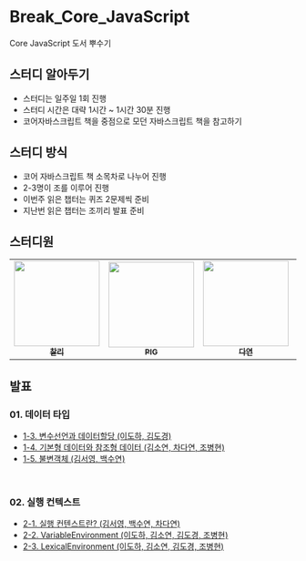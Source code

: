 # Break_Core_JavaScript

Core JavaScript 도서 뿌수기

## 스터디 알아두기

- 스터디는 일주일 1회 진행
- 스터디 시간은 대략 1시간 ~ 1시간 30분 진행
- 코어자바스크립트 책을 중점으로 모던 자바스크립트 책을 참고하기

## 스터디 방식

- 코어 자바스크립트 책 소목차로 나누어 진행
- 2-3명이 조를 이루어 진행
- 이번주 읽은 챕터는 퀴즈 2문제씩 준비
- 지난번 읽은 챕터는 조끼리 발표 준비
  <br>

## 스터디원

<table>
  <tr>
    <td align="center">
      <a href="https://github.com/d-charlie-kim"
        ><img
          src="https://avatars.githubusercontent.com/d-charlie-kim"
          width="150px;"
          alt=""
        /><br /><sub><b>찰리</b></sub></a
      ><br />
    </td>
       <td align="center">
      <a href="https://github.com/ChoByungHyun"
        ><img
          src="https://avatars.githubusercontent.com/ChoByungHyun"
          width="150px;"
          alt=""
        /><br /><sub><b>PIG</b></sub></a
      ><br />
    </td>
    <td align="center">
      <a href="https://github.com/Da-Youn"
        ><img
          src="https://avatars.githubusercontent.com/Da-Youn"
          width="150px;"
          alt=""
        /><br /><sub><b>다연</b></sub></a
      ><br />
      </td>
    <td align="center">
      <a href="https://github.com/doong2imdang"
        ><img
          src="https://avatars.githubusercontent.com/doong2imdang"
          width="150px;"
          alt=""
        /><br /><sub><b>둥1</b></sub></a
      ><br />
    </td>
    <td align="center">
      <a href="https://github.com/haron-lee"
        ><img
          src="https://avatars.githubusercontent.com/haron-lee"
          width="150px;"
          alt=""
        /><br /><sub><b>도하</b></sub></a
      ><br />
    </td>
      
  <td align="center">
      <a href="https://github.com/sy412"
        ><img
          src="https://avatars.githubusercontent.com/sy412"
          width="150px;"
          alt=""
        /><br /><sub><b>소연</b></sub></a
      ><br />
    </td>
  <td align="center">
      <a href="https://github.com/sypaik-dev"
        ><img
          src="https://avatars.githubusercontent.com/sypaik-dev"
          width="150px;"
          alt=""
        /><br /><sub><b>수연</b></sub></a
      ><br />
    </td>
  </tr>
</table>

## 발표

### 01. 데이터 타입

- [1-3. 변수선언과 데이터할당 (이도하, 김도경)](https://github.com/9FEM/Break_Core_JavaScript/blob/main/01.%EB%8D%B0%EC%9D%B4%ED%84%B0%20%ED%83%80%EC%9E%85/1-3.%EB%B3%80%EC%88%98%EC%84%A0%EC%96%B8%EA%B3%BC%20%EB%8D%B0%EC%9D%B4%ED%84%B0%ED%95%A0%EB%8B%B9.pdf)
- [1-4. 기본형 데이터와 참조형 데이터 (김소연, 차다연, 조병현)](https://www.canva.com/design/DAFfsn4kHcg/m8KQ18SSJPbWCNT9FDHgKQ/view?utm_content=DAFfsn4kHcg&utm_campaign=share_your_design&utm_medium=link&utm_source=shareyourdesignpanel)
- [1-5. 불변객체 (김서영, 백수연)](https://www.canva.com/design/DAFfzWqDzRI/ZTagZbeP-Jfo0E02mzyh2w/view?utm_content=DAFfzWqDzRI&utm_campaign=share_your_design&utm_medium=link&utm_source=shareyourdesignpanel)

<br>

### 02. 실행 컨텍스트

- [2-1. 실행 컨텐스트란? (김서영, 백수연, 차다연)]()
- [2-2. VariableEnvironment (이도하, 김소연, 김도경, 조병현)](https://github.com/9FEM/Break_Core_JavaScript/blob/main/02.%EC%8B%A4%ED%96%89%20%EC%BB%A8%ED%85%8D%EC%8A%A4%ED%8A%B8/variableEnvironment.md)
- [2-3. LexicalEnvironment (이도하, 김소연, 김도경, 조병현)](https://github.com/9FEM/Break_Core_JavaScript/blob/main/02.%EC%8B%A4%ED%96%89%20%EC%BB%A8%ED%85%8D%EC%8A%A4%ED%8A%B8/LexicalEnvironment.md)
